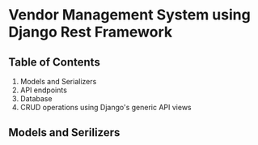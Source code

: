 # Vendor Management System using Django Rest Framework

## Table of Contents
1. Models and Serializers
2. API endpoints
3. Database
4. CRUD operations using Django's generic API views

## Models and Serilizers

